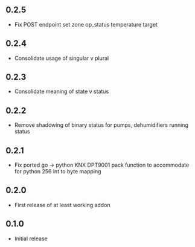 ## 0.2.5

- Fix POST endpoint set zone op_status temperature target 

## 0.2.4

- Consolidate usage of singular v plural

## 0.2.3

- Consolidate meaning of state v status 

## 0.2.2

- Remove shadowing of binary status for pumps, dehumidifiers running status

## 0.2.1

- Fix ported go -> python KNX DPT9001 pack function to accommodate for python 256 int to byte mapping

## 0.2.0

- First release of at least working addon

## 0.1.0

- Initial release
